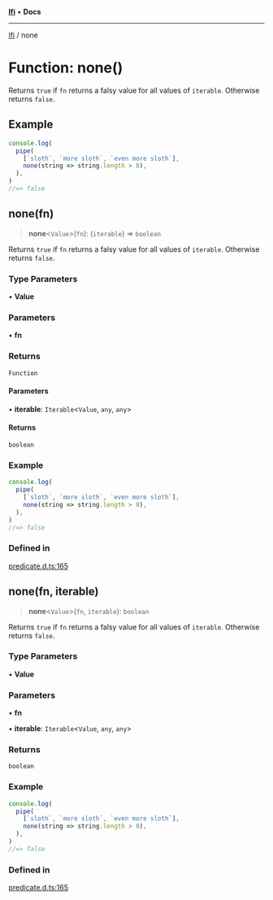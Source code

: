 [**lfi**](../readme.md) • **Docs**

***

[lfi](../globals.md) / none

# Function: none()

Returns `true` if `fn` returns a falsy value for all values of `iterable`.
Otherwise returns `false`.

## Example

```js
console.log(
  pipe(
    [`sloth`, `more sloth`, `even more sloth`],
    none(string => string.length > 8),
  ),
)
//=> false
```

## none(fn)

> **none**\<`Value`\>(`fn`): (`iterable`) => `boolean`

Returns `true` if `fn` returns a falsy value for all values of `iterable`.
Otherwise returns `false`.

### Type Parameters

• **Value**

### Parameters

• **fn**

### Returns

`Function`

#### Parameters

• **iterable**: `Iterable`\<`Value`, `any`, `any`\>

#### Returns

`boolean`

### Example

```js
console.log(
  pipe(
    [`sloth`, `more sloth`, `even more sloth`],
    none(string => string.length > 8),
  ),
)
//=> false
```

### Defined in

[predicate.d.ts:165](https://github.com/TomerAberbach/lfi/blob/e98b31ea37c84de0758cf58c8fcf28193f36b533/src/operations/predicate.d.ts#L165)

## none(fn, iterable)

> **none**\<`Value`\>(`fn`, `iterable`): `boolean`

Returns `true` if `fn` returns a falsy value for all values of `iterable`.
Otherwise returns `false`.

### Type Parameters

• **Value**

### Parameters

• **fn**

• **iterable**: `Iterable`\<`Value`, `any`, `any`\>

### Returns

`boolean`

### Example

```js
console.log(
  pipe(
    [`sloth`, `more sloth`, `even more sloth`],
    none(string => string.length > 8),
  ),
)
//=> false
```

### Defined in

[predicate.d.ts:165](https://github.com/TomerAberbach/lfi/blob/e98b31ea37c84de0758cf58c8fcf28193f36b533/src/operations/predicate.d.ts#L165)
